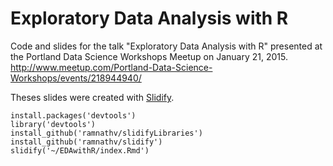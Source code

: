 # Exploratory Data Analysis with R

Code and slides for the talk "Exploratory Data Analysis with R" presented at the Portland Data Science Workshops Meetup
on January 21, 2015. <http://www.meetup.com/Portland-Data-Science-Workshops/events/218944940/>

Theses slides were created with [Slidify](http://slidify.org/index.html).

    install.packages('devtools')
    library('devtools')
    install_github('ramnathv/slidifyLibraries')
    install_github('ramnathv/slidify')
    slidify('~/EDAwithR/index.Rmd')
